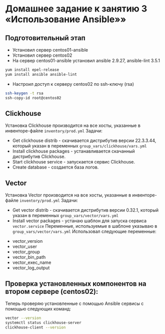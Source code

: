 # Домашнее задание к занятию 3 «Использование Ansible»»

## Подготовительный этап

* Установил сервер centos01-ansible
* Установил сервер centos02
* На сервер centos01-ansible установил ansible 2.9.27, ansible-lint 3.5.1
```bash
yum install epel-release
yum install ansible ansible-lint
```
* Настроил доступ к серверу centos02 по ssh-ключу (rsa)
```bash
ssh-keygen -t rsa
ssh-copy-id root@centos02
```

## Clickhouse
Установка Clickhouse производится на все хосты, указанные в инвенторе-файле  `inventory/prod.yml`
Задачи:
* Get clickhouse distrib - скачивается дистрибутив версии 22.3.3.44, который указан в переменных  `group_vars/clickhouse/vars.yml`
* Install clickhouse packages - устанавливается скачанный дистрибутив Clickhouse.
* Start clickhouse service - запускается сервис Clickhouse.
* Create database - создается база логов.

## Vector
Установка Vector производится на все хосты, указанные в инвенторе-файле  `inventory/prod.yml`
Задачи:
* Get vector distrib - скачивается дистрибутив версии 0.32.1, который указан в переменных  `group_vars/vector/vars.yml`
* Install vector packages - устанаю шаблон для запуска сервиса `vector.service`
Переменные, используемые в шаблоне указываю в `group_vars/vector/vars.yml`
Использовал следующие переменные:
- vector_version
- vector_user
- vector_group
- vector_bin_path
- vector_exec_name
- vector_log_output


## Проверка установленных компонентов на втором сервере (centos02):

Теперь проверяю установленные с помощью Ansible сервисы с помощью следующих команд:
```bash
vector --version
systemctl status clickhouse-server
clickhouse-client --version
```


